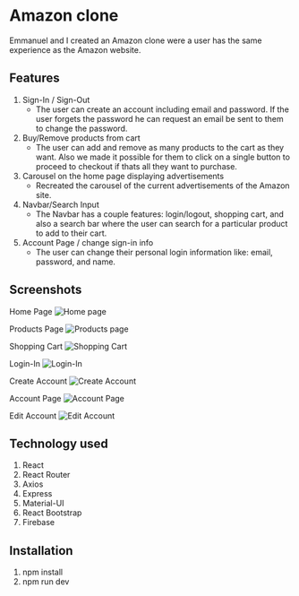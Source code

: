 # Amazon clone

Emmanuel and I created an Amazon clone were a user has the same experience as the Amazon website.  

## Features

1. Sign-In / Sign-Out
   - The user can create an account including email and password. If the user forgets the password he can request an email be sent to them to change the password.
2. Buy/Remove products from cart
   - The user can add and remove as many products to the cart as they want. Also we made it possible for them to click on a single button to proceed to checkout if thats all they want to purchase.
3. Carousel on the home page displaying advertisements
   - Recreated the carousel of the current advertisements of the Amazon site.
4. Navbar/Search Input
   - The Navbar has a couple features: login/logout, shopping cart, and also a search bar where the user can search for a particular product to add to their cart.
5. Account Page / change sign-in info
   - The user can change their personal login information like: email, password, and name.
   
## Screenshots

Home Page
![Home page](https://user-images.githubusercontent.com/68443503/148444074-9e7ad8f9-0bc1-4a89-b395-9c9dbb4fb3ac.png)

Products Page
![Products page](https://user-images.githubusercontent.com/68443503/148453507-c92f00b3-657c-4171-8cf0-a9f5089f529a.png)

Shopping Cart
![Shopping Cart](https://user-images.githubusercontent.com/68443503/148453539-32c22e50-ac4f-422c-88f0-8bce56b93e60.png)

Login-In
![Login-In](https://user-images.githubusercontent.com/68443503/148453546-2d261ed0-1d15-4a47-9976-a1b26e051d5f.png)

Create Account
![Create Account](https://user-images.githubusercontent.com/68443503/148453558-9b3cd611-4bd3-4c4a-b16e-86ffa2bc0165.png)

Account Page
![Account Page](https://user-images.githubusercontent.com/68443503/148453728-7dbdb231-0d4e-4463-9d13-6aa25696422d.png)

Edit Account
![Edit Account](https://user-images.githubusercontent.com/68443503/148453737-8d8c05e3-11ba-46c4-a224-82b855633547.png)

## Technology used

1. React
2. React Router
3. Axios
4. Express
5. Material-UI
6. React Bootstrap
7. Firebase

## Installation

1. npm install
2. npm run dev
